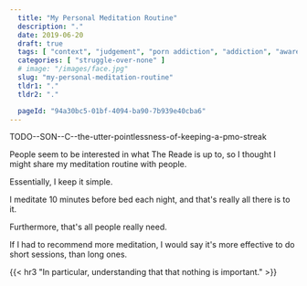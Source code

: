 ```yaml
---
  title: "My Personal Meditation Routine"
  description: "."
  date: 2019-06-20
  draft: true
  tags: [ "context", "judgement", "porn addiction", "addiction", "awareness", "awareness exercises", "perspective", "nofap", "neverfap", "neverfap deluxe" ]
  categories: [ "struggle-over-none" ]
  # image: "/images/face.jpg"
  slug: "my-personal-meditation-routine"
  tldr1: "."
  tldr2: "."

  pageId: "94a30bc5-01bf-4094-ba90-7b939e40cba6"
---
```



TODO--SON--C--the-utter-pointlessness-of-keeping-a-pmo-streak

People seem to be interested in what The Reade is up to, so I thought I might share my meditation routine with people.

Essentially, I keep it simple.

I meditate 10 minutes before bed each night, and that's really all there is to it.

Furthermore, that's all people really need.

If I had to recommend more meditation, I would say it's more effective to do short sessions, than long ones.


{{< hr3 "In particular, understanding that that nothing is important." >}}
